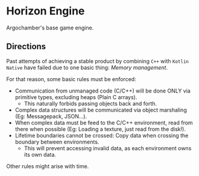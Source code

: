 # Horizon Engine

Argochamber's base game engine.

## Directions

Past attempts of achieving a stable product by combining `C++` with `Kotlin Native`
have failed due to one basic thing: _Memory management_.

For that reason, some basic rules must be enforced:

- Communication from unmanaged code (C/C++) will be done ONLY via
primitive types, excluding heaps (Plain C arrays).
    - This naturally forbids passing objects back and forth.
- Complex data structures will be communicated via object marshaling (Eg: Messagepack, JSON...).
- When complex data must be feed to the C/C++ environment, read from there when possible (Eg: Loading a texture, just
  read from the disk!).
- Lifetime boundaries cannot be crossed: Copy data when crossing the boundary between environments.
    - This will prevent accessing invalid data, as each environment owns its own data.

Other rules might arise with time.
